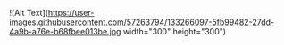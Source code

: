 ![Alt Text](https://user-images.githubusercontent.com/57263794/133266097-5fb99482-27dd-4a9b-a76e-b68fbee013be.jpg width="300" height="300")

